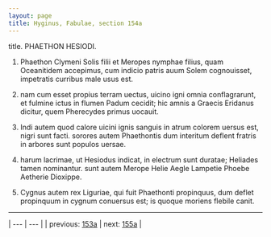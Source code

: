 ```yaml
---
layout: page
title: Hyginus, Fabulae, section 154a
---
```


title. PHAETHON HESIODI.



1. Phaethon Clymeni Solis filii et Meropes nymphae filius, quam Oceanitidem accepimus, cum indicio patris auum Solem cognouisset, impetratis curribus male usus est.



2. nam cum esset propius terram uectus, uicino igni omnia conflagrarunt, et fulmine ictus in flumen Padum cecidit; hic amnis a Graecis Eridanus dicitur, quem Pherecydes primus uocauit.



3. Indi autem quod calore uicini ignis sanguis in atrum colorem uersus est, nigri sunt facti. sorores autem Phaethontis dum interitum deflent fratris in arbores sunt populos uersae.



4. harum lacrimae, ut Hesiodus indicat, in electrum sunt duratae; Heliades tamen nominantur. sunt autem Merope Helie Aegle Lampetie Phoebe Aetherie Dioxippe.



5. Cygnus autem rex Liguriae, qui fuit Phaethonti propinquus, dum deflet propinquum in cygnum conuersus est; is quoque moriens flebile canit.



---

| --- | --- |
| previous: [153a](../153a/) | next: [155a](../155a/) |